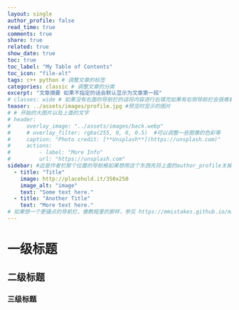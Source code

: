 ```yaml
---
layout: single
author_profile: false
read_time: true
comments: true
share: true
related: true
show_date: true
toc: true
toc_label: "My Table of Contents"
toc_icon: "file-alt"
tags: c++ python # 调整文章的标签
categories: classic # 调整文章的分类
excerpt: "文章摘要 如果不指定的话会默认显示为文章第一段"
# classes: wide # 如果没有右面的导航栏的话将内容进行右填充如果有右侧导航栏会很难看
teaser: ../assets/images/profile.jpg #预览时显示的图片
# # 开始的大图片以及上面的文字
# header:
#     overlay_image: "../assets/images/back.webp"
#     # overlay_filter: rgba(255, 0, 0, 0.5)  #可以调整一些图像的色彩等
#     caption: "Photo credit: [**Unsplash**](https://unsplash.com)"
#     actions:
#         - label: "More Info"
#         url: "https://unsplash.com" 
sidebar: #这是作者栏那个位置的导航格如果想用这个东西先将上面的author_profile关掉
  - title: "Title"
    image: http://placehold.it/350x250
    image_alt: "image"
    text: "Some text here."
  - title: "Another Title"
    text: "More text here."
# 如果想一个更骚点的导航栏，像教程里的那样，参见 https://mmistakes.github.io/minimal-mistakes/docs/layouts/#custom-sidebar-navigation-menu
---
```


# 一级标题

## 二级标题

### 三级标题